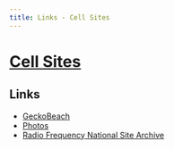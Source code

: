 ```yaml
---
title: Links - Cell Sites
---
```


# [Cell Sites](./)

## Links

* [GeckoBeach](http://www.geckobeach.com/cellular/cellpixs/australia.php)
* [Photos](https://web.archive.org/web/20060305010340/http://home.iprimus.com.au/cridland/cellphotos.htm)
* [Radio Frequency National Site Archive](http://www.rfnsa.com.au/)
